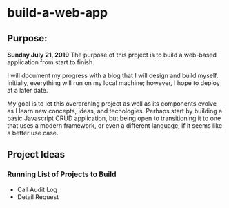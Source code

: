 # build-a-web-app

## Purpose:
**Sunday July 21, 2019**
The purpose of this project is to build a web-based application from start to finish.

I will document my progress with a blog that I will design and build myself. Initially, everything will run on my local machine; however, I hope to deploy at a later date.

My goal is to let this overarching project as well as its components evolve as I learn new concepts, ideas, and techologies. Perhaps start by building a basic Javascript CRUD application, but being open to transitioning it to one that uses a modern framework, or even a different language, if it seems like a better use case.

## Project Ideas
### Running List of Projects to Build
* Call Audit Log
* Detail Request